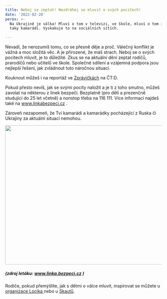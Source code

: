 ```yaml
---
title: Neboj se zeptat! Nezdráhej se mluvit o svých pocitech!
date: '2022-02-28'
perex: >-
  Na Ukrajině je válka! Mluví o tom v televizi, ve škole, mluví o tom i doma a
  taky kamarádi. Vyskakuje to na sociálních sítích.

---
```



<p>Nevadí, že nerozumíš tomu, co se přesně děje a proč. Válečný konflikt je vážná a moc složitá věc. A je přirozené, že máš strach. Neboj se o svých pocitech mluvit, je to důležité. Zkus se na aktuální dění zeptat rodičů, prarodičů nebo učitelů ve škole. Společné sdílení a vzájemná podpora jsou nejlepší řešení, jak zvládnout tuto náročnou situaci.</p><p>Kouknout můžeš i na reportáž ve <a href="https://decko.ceskatelevize.cz/video/i896371" target="_blank">Zprávičkách</a> na ČT:D.</p><p>Pokud přesto nevíš, jak se svými pocity naložit a je ti z toho smutno, můžeš zavolat na některou z linek bezpečí. Bezplatně (pro děti a prezenčně studující do 25 let včetně) a nonstop třeba na 116 111. Více informací najdeš také na <a title="Otevření do nového okna" href="http://www.linkabezpeci.cz" target="_blank">www.linkabezpeci.cz</a>&nbsp;<img alt="" src="typo3/ext/od_linkdesc/icons/external.gif" class="od_linkdesc_icon_external" />.</p><p>Zároveň nezapomeň, že Tví kamarádi a kamarádky pocházející z Ruska či Ukrajiny za aktuální situaci nemohou.</p><p><img src="uploads/RTEmagicC_UKRAJIN_TIPY_LINKA_BEZPECI.jpg.jpg" height="446" width="630" alt="" /></p><h5>(zdroj letáku: <a title="Otevření do nového okna" href="http://www.linka.bezpeci.cz" target="_blank">www.linka.bezpeci.cz</a>&nbsp;<img alt="" src="typo3/ext/od_linkdesc/icons/external.gif" class="od_linkdesc_icon_external" />)</h5><p>Rodiče, pokud přemýšlíte, jak s dětmi o válce mluvit, inspirovat se můžete u <a href="https://www.centrumlocika.cz/novinky/jak-mluvit-s-detmi-o-valce" target="_blank">organizace Locika </a>nebo u <a href="https://www.skaut.cz/jak-mluvit-s-detmi-o-valce/" target="_blank">Skautů</a>.</p>

